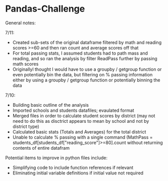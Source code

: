 # Pandas-Challenge

General notes:

7/11:
- Created sub-sets of the original dataframe filtered by math and reading scores >=60 and then ran count and average scores off that
- For total passing stats, I assumed students had to path mass and reading, and so ran the analysis by filter ReadPass further by passing math scores
- Originallyl thought I would have to use a groupby / getgroup function or even potentially bin the data, but filtering on % passing information either by using a groupby / getgroup function or potentially binning the data  

7/10:
- Building basic outline of the analysis
- Imported schools and students datafiles; evaulated format
- Merged files in order to calculate student scores by district (may not need to do this as disctrict appears to mean by school and not by district type)
- Calculated basic stats (Totals and Averages) for the total district
- Unable to calculate % passing with a single command (MathPass = students_df[students_df["reading_score"]>=80].count without returning contents of entire datafram


Potential items to improve in python files include:
- Simplifying code to include function references if relevant
- Eliminating initial variable definitions if initial value not required


